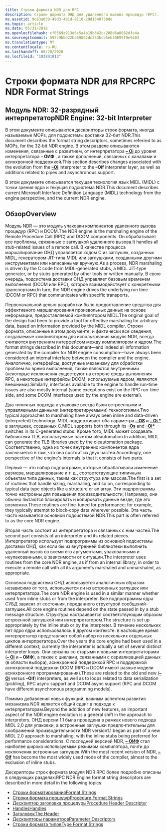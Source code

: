 ```yaml
---
title: Строки формата NDR для RPC
description: Строки формата ОНД для удаленного вызова процедур (RPC).
ms.assetid: 9c83a039-49d3-491d-8110-29d1548730de
ms.topic: article
ms.date: 05/31/2018
ms.openlocfilehash: cf0569a913d6c5a4b19b342cc288d6a8682dfc4a
ms.sourcegitcommit: 592c9bbd22ba69802dc353bcb5eb30699f9e9403
ms.translationtype: MT
ms.contentlocale: ru-RU
ms.lasthandoff: 08/20/2020
ms.locfileid: "103891013"
---
```

# <a name="rpc-ndr-format-strings"></a><span data-ttu-id="426b5-103">Строки формата NDR для RPC</span><span class="sxs-lookup"><span data-stu-id="426b5-103">RPC NDR Format Strings</span></span>

## <a name="ndr-engine-32-bit-interpreter"></a><span data-ttu-id="426b5-104">Модуль NDR: 32-разрядный интерпретатор</span><span class="sxs-lookup"><span data-stu-id="426b5-104">NDR Engine: 32-bit Interpreter</span></span>

<span data-ttu-id="426b5-105">В этом документе описываются дескрипторы строк формата, иногда называемые MOPs, для подсистемы доставки 32-бит NDR.</span><span class="sxs-lookup"><span data-stu-id="426b5-105">This document describes the format string descriptors, sometimes referred to as MOPs, for the 32-bit NDR engine.</span></span> <span data-ttu-id="426b5-106">В этом разделе описываются изменения, связанные с развитием, от интерпретатора [**– Oi**](/windows/desktop/Midl/-oi) до уровня интерпретатора **– ОИФ** , а также дополнений, связанных с каналами и асинхронной поддержкой.</span><span class="sxs-lookup"><span data-stu-id="426b5-106">This section describes changes associated with the evolution from the [**–Oi**](/windows/desktop/Midl/-oi) interpreter to the **–Oif** interpreter layer, as well as additions related to pipes and asynchronous support.</span></span>

<span data-ttu-id="426b5-107">В этом документе описывается текущая технология язык MIDL (MIDL) с точки зрения ядра и текущая подсистема NDR.</span><span class="sxs-lookup"><span data-stu-id="426b5-107">This document describes current Microsoft Interface Definition Language (MIDL) technology from the engine perspective, and the current NDR engine.</span></span>

## <a name="overview"></a><span data-ttu-id="426b5-108">Обзор</span><span class="sxs-lookup"><span data-stu-id="426b5-108">Overview</span></span>

<span data-ttu-id="426b5-109">Модуль NDR — это модуль упаковки компонентов удаленного вызова процедур (RPC) и DCOM.</span><span class="sxs-lookup"><span data-stu-id="426b5-109">The NDR engine is the marshaling engine of the Remote Procedure Call (RPC) and DCOM components.</span></span> <span data-ttu-id="426b5-110">Он обрабатывает все проблемы, связанные с заглушкой удаленного вызова.</span><span class="sxs-lookup"><span data-stu-id="426b5-110">It handles all stub-related issues of a remote call.</span></span> <span data-ttu-id="426b5-111">В качестве процесса маршалирование ОНД управляется кодом C из заглушек, созданных MIDL, генератором JIT-типа MIDL или заглушками, созданными другими инструментами или написанными вручную.</span><span class="sxs-lookup"><span data-stu-id="426b5-111">As a process, NDR marshaling is driven by the C code from MIDL-generated stubs, a MIDL JIT-type generator, or by stubs generated by other tools or written manually.</span></span> <span data-ttu-id="426b5-112">В свою очередь, подсистема доставки ОНД управляет базовым временем выполнения (DCOM или RPC), которое взаимодействует с конкретными транспортами.</span><span class="sxs-lookup"><span data-stu-id="426b5-112">In turn, the NDR engine drives the underlying run time (DCOM or RPC) that communicates with specific transports.</span></span>

<span data-ttu-id="426b5-113">Первоначальной целью разработки было предоставление средства для эффективного маршалирования произвольных данных на основе информации, предоставляемой компилятором MIDL.</span><span class="sxs-lookup"><span data-stu-id="426b5-113">The original goal of the design had been to provide a tool for effective marshaling for arbitrary data, based on information provided by the MIDL compiler.</span></span> <span data-ttu-id="426b5-114">Строки формата, описанные в этом документе, и фактически все сведения, создаваемые компилятором для использования модуля NDR, всегда считаются внутренним интерфейсом между компилятором и ядром.</span><span class="sxs-lookup"><span data-stu-id="426b5-114">The format strings described in this document—and indeed all information generated by the compiler for NDR engine consumption—have always been considered an internal interface between the compiler and the engine.</span></span> <span data-ttu-id="426b5-115">Аналогично, интерфейсы, доступные механизму для обработки проблем во время выполнения, также являются внутренними (некоторые исключения существуют на стороне среды выполнения RPC, а некоторые интерфейсы DCOM, используемые ядром, являются внешними).</span><span class="sxs-lookup"><span data-stu-id="426b5-115">Similarly, interfaces available to the engine to handle run-time issues are also mostly internal (some exceptions exist on the RPC run-time side, and some DCOM interfaces used by the engine are external).</span></span>

<span data-ttu-id="426b5-116">Два типичных подхода к упаковке всегда были встроенными и управляемыми данными (интерпретируемыми) технологиями.</span><span class="sxs-lookup"><span data-stu-id="426b5-116">Two typical approaches to marshaling have always been inline and data-driven (interpreted) technology.</span></span> <span data-ttu-id="426b5-117">MIDL поддерживает оба параметра [**– OS**](/windows/desktop/Midl/-os) и [**– Oi \***](/windows/desktop/Midl/-oi) в заглушках, созданных C.</span><span class="sxs-lookup"><span data-stu-id="426b5-117">MIDL supports both through its [**–Os**](/windows/desktop/Midl/-os) and [**–Oi\***](/windows/desktop/Midl/-oi) switches in its C-generated stubs.</span></span> <span data-ttu-id="426b5-118">Кроме того, MIDL может создавать библиотеки TLB, используемые пакетом oleautomation.</span><span class="sxs-lookup"><span data-stu-id="426b5-118">In addition, MIDL can generate the TLB libraries used by the oleautomation package.</span></span> <span data-ttu-id="426b5-119">Соответственно, одна из точек внутренних компонентов ядра заключается в том, что она состоит из двух частей.</span><span class="sxs-lookup"><span data-stu-id="426b5-119">Accordingly, one perspective of the engine's internals is that it consists of two parts.</span></span>

<span data-ttu-id="426b5-120">Первый — это набор подпрограмм, которые обрабатывали изменение размера, маршалирование и т. д., соответствующие типичным объектам типа данных, таким как структура или массив.</span><span class="sxs-lookup"><span data-stu-id="426b5-120">The first is a set of routines that handle sizing, marshaling, and so on, corresponding to typical data type objects like a structure or an array.</span></span> <span data-ttu-id="426b5-121">Эти подпрограммы точно настроены для повышения производительности; Например, они обычно пытаются блокировать и копировать данные везде, где это возможно.</span><span class="sxs-lookup"><span data-stu-id="426b5-121">These routines are fine-tuned for performance; for example, they typically attempt to block-copy data wherever possible.</span></span> <span data-ttu-id="426b5-122">Эта часть часто называется основной подсистемой NDR.</span><span class="sxs-lookup"><span data-stu-id="426b5-122">This part is often referred to as the core NDR engine.</span></span>

<span data-ttu-id="426b5-123">Вторая часть состоит из интерпретатора и связанных с ним частей.</span><span class="sxs-lookup"><span data-stu-id="426b5-123">The second part consists of an interpreter and its related pieces.</span></span> <span data-ttu-id="426b5-124">Интерпретатор использует подпрограммы из основной подсистемы доставки ОНД, как если бы из внутренней библиотеки выполнить удаленный вызов со всеми его аргументами, упакованными и неупакованными, в зависимости от ситуации.</span><span class="sxs-lookup"><span data-stu-id="426b5-124">The interpreter uses routines from the core NDR engine, as if from an internal library, in order to execute a remote call with all its arguments marshaled and unmarshaled, as appropriate.</span></span>

<span data-ttu-id="426b5-125">Основная подсистема ОНД используется аналогичным образом независимо от того, используется ли из встроенных заглушек или интерпретатора.</span><span class="sxs-lookup"><span data-stu-id="426b5-125">The core NDR engine is used in a similar manner whether used from inline stubs or from the interpreter.</span></span> <span data-ttu-id="426b5-126">Все подпрограммы ядра СУБД зависят от состояния, переданного структурой сообщений-заглушек.</span><span class="sxs-lookup"><span data-stu-id="426b5-126">All core engine routines depend on the state passed in by a stub message structure.</span></span> <span data-ttu-id="426b5-127">Структура настраивается соответствующим образом встроенной заглушкой или интерпретатором.</span><span class="sxs-lookup"><span data-stu-id="426b5-127">The structure is set up appropriately by the inline stub or by the interpreter.</span></span> <span data-ttu-id="426b5-128">В течение нескольких лет ядро ядра использовалось в другом контексте. в настоящее время интерпретатор представляет собой набор из нескольких отдельных циклов интерпретатора.</span><span class="sxs-lookup"><span data-stu-id="426b5-128">Over the years the core engine had been used in a different context; currently the interpreter is actually a set of several distinct interpreter loops.</span></span> <span data-ttu-id="426b5-129">Они связаны со старыми и новыми интерпретаторами ([**– Oi**](/windows/desktop/Midl/-oi) и **– ОИФ**), а также с циклами, связанными с сериализацией данных (в области выбора), асинхронной поддержкой RPC и поддержкой асинхронной поддержки DCOM (RPC и DCOM имеют разные модели асинхронного программирования).</span><span class="sxs-lookup"><span data-stu-id="426b5-129">These are related to the old and new ([**–Oi**](/windows/desktop/Midl/-oi) versus **–Oif**) interpreters, as well as to loops related to data serialization (pickling), RPC async support and DCOM async support (RPC and DCOM have different asynchronous programming models).</span></span>

<span data-ttu-id="426b5-130">Помимо добавления новых функций, важным аспектом развития механизма NDR является общий сдвиг в подходе к интерпретаторам.</span><span class="sxs-lookup"><span data-stu-id="426b5-130">Beyond the addition of new features, an important aspect of the NDR engine evolution is a general shift in the approach to interpreters.</span></span> <span data-ttu-id="426b5-131">ОНД версии 1.1 была проведена в рамках нового подхода MIDL 2,0 для упаковки, а встроенные заглушки предпочтительны для соображений производительности.</span><span class="sxs-lookup"><span data-stu-id="426b5-131">NDR version1.1 began as part of a new MIDL 2.0 approach to marshaling, with the inline stubs being preferred for performance considerations.</span></span> <span data-ttu-id="426b5-132">С последней версией NDR, [**– ОИФ**](/windows/desktop/Midl/-oi) стал наиболее широко используемым режимом компилятора, почти до исключения встроенных заглушек.</span><span class="sxs-lookup"><span data-stu-id="426b5-132">With the most recent version of NDR, [**–Oif**](/windows/desktop/Midl/-oi) has become the most widely used mode of the compiler, almost to the exclusion of inline stubs.</span></span>

<span data-ttu-id="426b5-133">Дескрипторы строк формата модуля NDR RPC более подробно описаны в следующих разделах:</span><span class="sxs-lookup"><span data-stu-id="426b5-133">RPC NDR Engine format string descriptors are described in more detail in the following topics:</span></span>

-   [<span data-ttu-id="426b5-134">Строки форматирования</span><span class="sxs-lookup"><span data-stu-id="426b5-134">Format Strings</span></span>](format-strings.md)
-   [<span data-ttu-id="426b5-135">Строки формата процедур</span><span class="sxs-lookup"><span data-stu-id="426b5-135">Procedure Format Strings</span></span>](procedure-format-strings.md)
-   [<span data-ttu-id="426b5-136">Дескриптор заголовка процедуры</span><span class="sxs-lookup"><span data-stu-id="426b5-136">Procedure Header Descriptor</span></span>](procedure-header-descriptor.md)
-   [<span data-ttu-id="426b5-137">Handles</span><span class="sxs-lookup"><span data-stu-id="426b5-137">Handles</span></span>](handles.md)
-   [<span data-ttu-id="426b5-138">Заголовок</span><span class="sxs-lookup"><span data-stu-id="426b5-138">The Header</span></span>](the-header.md)
-   [<span data-ttu-id="426b5-139">Дескрипторы параметров</span><span class="sxs-lookup"><span data-stu-id="426b5-139">Parameter Descriptors</span></span>](parameter-descriptors.md)
-   [<span data-ttu-id="426b5-140">Строки формата типов</span><span class="sxs-lookup"><span data-stu-id="426b5-140">Type Format Strings</span></span>](type-format-strings.md)

 

 